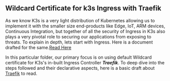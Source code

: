 ## Wildcard Certificate for k3s Ingress with Traefik

As we know K3s is a very light distribution of Kubernetes allowing us to implement it with the smaller size end-products like Edge, IoT, ARM devices, Continuous Integration, but together of all the security of Ingress in K3s also plays a very pivotal role to securing our applications from exposing to threats. To explain in depth, lets start with Ingress. Here is a document drafted for the same.<a href="https://github.com/dikshita-git/RP_Ingress_security-IPv4_and_IPv6/wiki/Ingress">Read Here</a>

In this particular folder, our primary focus is on using default Wildcard certificate for K3s's in-built Ingress Controller ***Traefik***. To deep dive into the steps followed and their declarative aspects, here is a basic draft about <a href="https://github.com/dikshita-git/RP_Ingress_security-IPv4_and_IPv6/wiki/Traefik">Traefik</a> to read.




